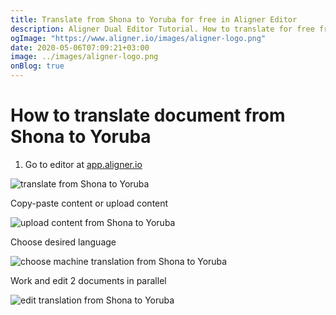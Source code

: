 ```yaml
---
title: Translate from Shona to Yoruba for free in Aligner Editor
description: Aligner Dual Editor Tutorial. How to translate for free from Shona to Yoruba. Aligner is multilingual document management platform. 
ogImage: "https://www.aligner.io/images/aligner-logo.png"
date: 2020-05-06T07:09:21+03:00
image: ../images/aligner-logo.png
onBlog: true
---
```


# How to translate document from Shona to Yoruba

1. Go to editor at [app.aligner.io](https://app.aligner.io "Aligner App web page")

![translate from Shona to Yoruba](../aligner-blank-editor.png "translate from Shona to Yoruba")

Copy-paste content or upload content

![upload content from Shona to Yoruba](../aligner-uploaded-document.png "upload content from Shona to Yoruba")

Choose desired language

![choose machine translation from Shona to Yoruba](../aligner-language-dropdown.png "choose machine translation from Shona to Yoruba")

Work and edit 2 documents in parallel

![edit translation from Shona to Yoruba](../aligner-double-sitded-editor.png "edit translation from Shona to Yoruba")

